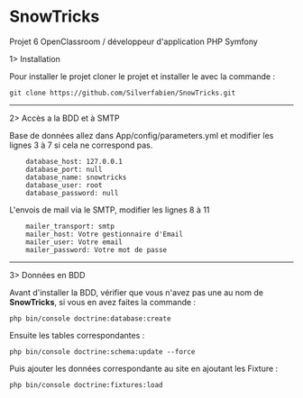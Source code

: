 # SnowTricks

  Projet 6 OpenClassroom / développeur d'application PHP Symfony
  
 1> Installation
 
 Pour installer le projet cloner le projet et installer le avec la commande :
 
    git clone https://github.com/Silverfabien/SnowTricks.git
 
 ---
 
 2> Accès a la BDD et à SMTP
 
 Base de données allez dans App/config/parameters.yml et modifier les lignes 3 à 7 si cela ne correspond pas.
    
        database_host: 127.0.0.1
        database_port: null
        database_name: snowtricks
        database_user: root
        database_password: null
    
 L'envois de mail via le SMTP, modifier les lignes 8 à 11
 
        mailer_transport: smtp
        mailer_host: Votre gestionnaire d'Email
        mailer_user: Votre email
        mailer_password: Votre mot de passe
 
 ---
 
 3> Données en BDD
 
 Avant d'installer la BDD, vérifier que vous n'avez pas une au nom de **SnowTricks**, si vous en avez faites la commande :
    
    php bin/console doctrine:database:create
    
 Ensuite les tables correspondantes :
 
    php bin/console doctrine:schema:update --force
    
 Puis ajouter les données correspondante au site en ajoutant les Fixture :

    php bin/console doctrine:fixtures:load
 